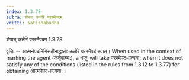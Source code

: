 ```yaml
---
index: 1.3.78
sutra: शेषात् कर्तरि परस्मैपदम्
vritti: satishabodha
---
```



 शेषात् कर्तरि परस्मैपदम् 1.3.78 


वृत्तिः -- आत्‍मनेपदनिमित्तहीनाद्धातोः कर्तरि परस्‍मैपदं स्‍यात्। When used in the context of marking the agent (कर्तृवाच्य:), a धातुः will take परस्मैपद-प्रत्यया: when it does not satisfy any of the conditions (listed in the rules from 1.3.12 to 1.3.77) for obtaining आत्मनेपद-प्रत्यया:। 



